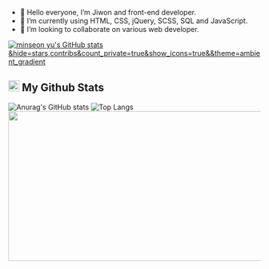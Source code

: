 - 👋 Hello everyone, I’m Jiwon and front-end developer.
- 🌱 I’m currently using HTML, CSS, jQuery, SCSS, SQL and JavaScript.
- 💞️ I’m looking to collaborate on various web developer.


[![minseon yu's GitHub stats](https://github-readme-stats.vercel.app/api?username=jiwonch)&hide=stars,contribs&count_private=true&show_icons=true&&theme=ambient_gradient](https://github.com/jiwonch/github-readme-stats)  

## <img src="https://github.com/jiwonch/jiwonch/assets/87967386/22288c90-449a-46e4-91de-25705ba82c32" width="22px" height="22px"> My Github Stats
![Anurag's GitHub stats](https://github-readme-stats.vercel.app/api?username=jiwonch&show_icons=true&theme=midnight-purple)
![Top Langs](https://github-readme-stats.vercel.app/api/top-langs/?username=jiwonch&layout=compact&theme=tokyonight)
<a href="https://github.com/devxb/gitanimals">
<img
  src="https://render.gitanimals.org/farms/jiwonch"
  width="600"
  height="300"
/>
</a>
